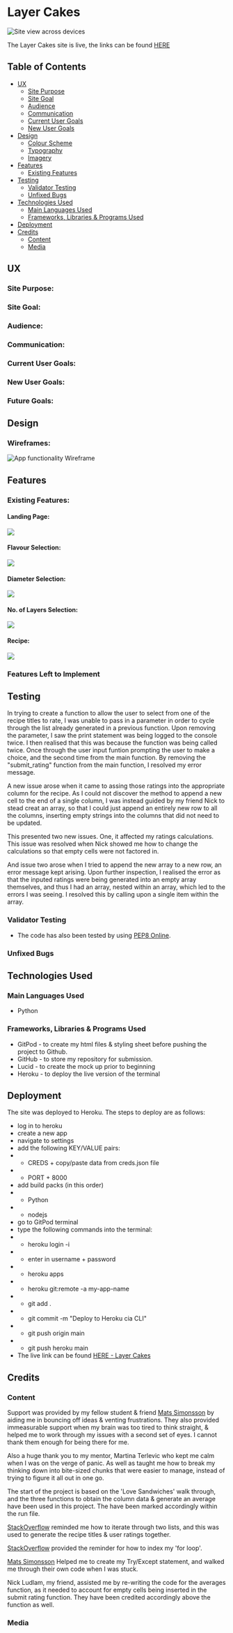 # Layer Cakes

![Site view across devices](assets/images/)

The Layer Cakes site is live, the links can be found [HERE]()

## Table of Contents
+ [UX](#ux "UX")
  + [Site Purpose](#site-purpose "Site Purpose")
  + [Site Goal](#site-goal "Site Goal")
  + [Audience](#audience "Audience")
  + [Communication](#communication "Communication")
  + [Current User Goals](#current-user-goals "Current User Goals")
  + [New User Goals](#new-user-goals "New User Goals")
+ [Design](#design "Design")
  + [Colour Scheme](#colour-scheme "Colour Scheme")
  + [Typography](#typography "Typography")
  + [Imagery](#imagery "Imagery")
+ [Features](#features "Features")
  + [Existing Features](#existing-features "Existing Features")
+ [Testing](#testing "Testing")
  + [Validator Testing](#validator-testing "Validator Testing")
  + [Unfixed Bugs](#unfixed-bugs "Unfixed Bugs")
+ [Technologies Used](#technologies-used "Technologies Used")
  + [Main Languages Used](#main-languages-used "Main Languages Used")
  + [Frameworks, Libraries & Programs Used](#frameworks-libraries-programs-used "Frameworks, Libraries & Programs Used")
+ [Deployment](#deployment "Deployment")
+ [Credits](#credits "Credits")
  + [Content](#content "Content")
  + [Media](#media "Media")

## UX

### Site Purpose:

### Site Goal: 

### Audience:

### Communication:

### Current User Goals:

### New User Goals:

### Future Goals:

## Design

### Wireframes:
![App functionality Wireframe](assets/images/)

## Features

### Existing Features:

#### Landing Page:
![](assets/images/)

#### Flavour Selection:
![](assets/images/)

#### Diameter Selection:
![](assets/images/)

#### No. of Layers Selection:
![](assets/images/)

#### Recipe:
![](assets/images/)

### Features Left to Implement

## Testing
In trying to create a function to allow the user to select from one of the recipe titles to rate, I was unable to pass in a parameter in order to cycle through the list already generated in a previous function. Upon removing the parameter, I saw the print statement was being logged to the console twice. I then realised that this was because the function was being called twice. Once through the user input funtion prompting the user to make a choice, and the second time from the main function. By removing the "submit_rating" function from the main function, I resolved my error message.

A new issue arose when it came to assing those ratings into the appropriate column for the recipe. As I could not discover the method to append a new cell to the end of a single column, I was instead guided by my friend Nick to stead creat an array, so that I could just append an entirely new row to all the columns, inserting empty strings into the columns that did not need to be updated. 

This presented two new issues. One, it affected my ratings calculations. This issue was resolved when Nick showed me how to change the calculations so that empty cells were not factored in. 

And issue two arose when I tried to append the new array to a new row, an error message kept arising. Upon further inspection, I realised the error as that the inputed ratings were being generated into an empty array themselves, and thus I had an array, nested within an array, which led to the errors I was seeing. I resolved this by calling upon a single item within the array.


### Validator Testing
- The code has also been tested by using [PEP8 Online](http://pep8online.com/).

### Unfixed Bugs

## Technologies Used
### Main Languages Used
- Python

### Frameworks, Libraries & Programs Used
- GitPod - to create my html files & styling sheet before pushing the project to Github.
- GitHub - to store my repository for submission.
- Lucid - to create the mock up prior to beginning
- Heroku - to deploy the live version of the terminal

## Deployment
The site was deployed to Heroku. The steps to deploy are as follows:
- log in to heroku
- create a new app
- navigate to settings
- add the following KEY/VALUE pairs:
- - CREDS + copy/paste data from creds.json file
- - PORT + 8000
- add build packs (in this order)
- - Python
- - nodejs
- go to GitPod terminal
- type the following commands into the terminal:
- - heroku login -i
- - enter in username + password
- - heroku apps
- - heroku git:remote -a my-app-name 
- - git add .
- - git commit -m "Deploy to Heroku cia CLI"
- - git push origin main
- - git push heroku main
- The live link can be found [HERE - Layer Cakes]()

## Credits

### Content
Support was provided by my fellow student & friend [Mats Simonsson](https://github.com/Pelikantapeten) by aiding me in bouncing off ideas & venting frustrations. They also provided immeasurable support when my brain was too tired to think straight, & helped me to work through my issues with a second set of eyes. I cannot thank them enough for being there for me.

Also a huge thank you to my mentor, Martina Terlevic who kept me calm when I was on the verge of panic. As well as taught me how to break my thinking down into bite-sized chunks that were easier to manage, instead of trying to figure it all out in one go.

The start of the project is based on the 'Love Sandwiches' walk through, and the three functions to obtain the column data & generate an average have been used in this project. The have been marked accordingly within the run file.

[StackOverflow](https://stackoverflow.com/questions/1663807/how-to-iterate-through-two-lists-in-parallel) reminded me how to iterate through two lists, and this was used to generate the recipe titles & user ratings together.

[StackOverflow](https://stackoverflow.com/questions/522563/accessing-the-index-in-for-loops) provided the reminder for how to index my 'for loop'.

[Mats Simonsson](https://github.com/Pelikantapeten) Helped me to create my Try/Except statement, and walked me through their own code when I was stuck.

Nick Ludlam, my friend, assisted me by re-writing the code for the averages function, as it needed to account for empty cells being inserted in the submit rating function. They have been credited accordingly above the function as well.


### Media
